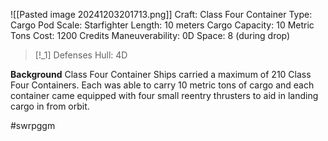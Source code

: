 ![[Pasted image 20241203201713.png]]
Craft: Class Four Container
Type: Cargo Pod
Scale: Starfighter
Length: 10 meters
Cargo Capacity: 10 Metric Tons
Cost: 1200 Credits
Maneuverability: 0D
Space: 8 (during drop)

> [!_1] Defenses
> Hull: 4D

**Background**
Class Four Container Ships carried a maximum of 210 Class Four Containers. Each was able to carry 10 metric tons of cargo and each container came equipped with four small reentry thrusters to aid in landing cargo in from orbit.

#swrpggm 